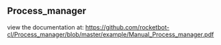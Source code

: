 ## Process_manager

 view the documentation at: https://github.com/rocketbot-cl/Process_manager/blob/master/example/Manual_Process_manager.pdf
